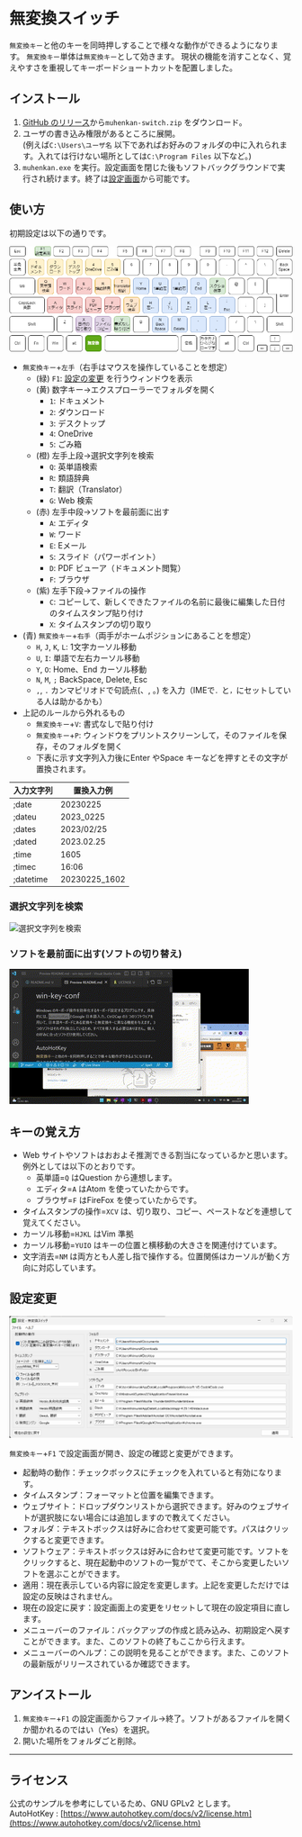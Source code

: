 # 無変換スイッチ

`無変換キー`と他のキーを同時押しすることで様々な動作ができるようになります。
`無変換キー`単体は`無変換キー`として効きます。
現状の機能を消すことなく、覚えやすさを重視してキーボードショートカットを配置しました。

## インストール
1. [GitHub のリリース](https://github.com/kimushun1101/muhenkan-switch/releases)から`muhenkan-switch.zip` をダウンロード。
2. ユーザの書き込み権限があるところに展開。  
(例えば`C:\Users\ユーザ名` 以下であればお好みのフォルダの中に入れられます。入れては行けない場所としては`C:\Program Files` 以下など。)
3. `muhenkan.exe` を実行。設定画面を閉じた後もソフトバックグラウンドで実行され続けます。終了は[設定画面](#設定変更)から可能です。

## 使い方
初期設定は以下の通りです。

![キーボードショートカット](img/keyboard.png) 
- `無変換キー`+`左手`（右手はマウスを操作していることを想定）
  - (緑) `F1`: [設定の変更](#設定変更) を行うウィンドウを表示
  - (黄) 数字キー→エクスプローラーでフォルダを開く
    - `1`: ドキュメント
    - `2`: ダウンロード
    - `3`: デスクトップ
    - `4`: OneDrive
    - `5`: ごみ箱
  - (橙) 左手上段→選択文字列を検索
    - `Q`: 英単語検索
    - `R`: 類語辞典
    - `T`: 翻訳（Translator）
    - `G`: Web 検索
  - (赤) 左手中段→ソフトを最前面に出す
    - `A`: エディタ
    - `W`: ワード
    - `E`: Eメール
    - `S`: スライド（パワーポイント）
    - `D`: PDF ビューア（ドキュメント閲覧）
    - `F`: ブラウザ
  - (紫) 左手下段→ファイルの操作
    - `C`: コピーして、新しくできたファイルの名前に最後に編集した日付のタイムスタンプ貼り付け
    - `X`: タイムスタンプの切り取り
- (青) `無変換キー`+`右手`（両手がホームポジションにあることを想定）
  - `H`, `J`, `K`, `L`: 1文字カーソル移動
  - `U`, `I`: 単語で左右カーソル移動
  - `Y`, `O`: Home、End カーソル移動
  - `N`, `M`, `;` BackSpace, Delete, Esc
  - `,`, `.` カンマピリオドで句読点(、, 。) を入力（IMEで`．`と`，`にセットしている人は助かるかも） 
- 上記のルールから外れるもの
  - `無変換キー`+`V`: 書式なしで貼り付け
  - `無変換キー`+`P`: ウィンドウをプリントスクリーンして，そのファイルを保存，そのフォルダを開く
  - 下表に示す文字列入力後にEnter やSpace キーなどを押すとその文字が置換されます。

| 入力文字列  | 置換入力例      | 
| ---------- | -------------- | 
| ;date      | 20230225       | 
| ;dateu     | 2023_0225      | 
| ;dates     | 2023/02/25     | 
| ;dated     | 2023.02.25     | 
| ;time      | 1605           | 
| ;timec     | 16:06          | 
| ;datetime  | 20230225_1602  | 

### 選択文字列を検索
![選択文字列を検索](img/text2web.gif)

### ソフトを最前面に出す(ソフトの切り替え)
![ソフトの切り替え](img/activeapp.gif)

## キーの覚え方
- Web サイトやソフトはおおよそ推測できる割当になっているかと思います。例外としては以下のとおりです。
  - 英単語=`Q` はQuestion から連想します。
  - エディタ=`A` はAtom を使っていたからです。
  - ブラウザ=`F` はFireFox を使っていたからです。
- タイムスタンプの操作=`XCV` は、切り取り、コピー、ペーストなどを連想して覚えてください。
- カーソル移動=`HJKL` はVim 準拠
- カーソル移動=`YUIO` はキーの位置と横移動の大きさを関連付けています。
- 文字消去=`NM` は両方とも人差し指で操作する。位置関係はカーソルが動く方向に対応しています。

## 設定変更
![設定画面](img/config.png)

`無変換キー`+`F1` で設定画面が開き、設定の確認と変更ができます。
- 起動時の動作：チェックボックスにチェックを入れていると有効になります。
- タイムスタンプ：フォーマットと位置を編集できます。
- ウェブサイト：ドロップダウンリストから選択できます。好みのウェブサイトが選択肢にない場合には追加しますので教えてください。
- フォルダ：テキストボックスは好みに合わせて変更可能です。パスはクリックすると変更できます。
- ソフトウェア：テキストボックスは好みに合わせて変更可能です。ソフトをクリックすると、現在起動中のソフトの一覧がでて、そこから変更したいソフトを選ぶことができます。
- 適用：現在表示している内容に設定を変更します。上記を変更しただけでは設定の反映はされません。
- 現在の設定に戻す：設定画面上の変更をリセットして現在の設定項目に直します。
- メニューバーのファイル：バックアップの作成と読み込み、初期設定へ戻すことができます。また、このソフトの終了もここから行えます。
- メニューバーのヘルプ：この説明を見ることができます。また、このソフトの最新版がリリースされているか確認できます。

## アンイストール
1. `無変換キー`+`F1` の設定画面からファイル→終了。ソフトがあるファイルを開くか聞かれるのではい（Yes）を選択。
2. 開いた場所をフォルダごと削除。

---

## ライセンス
公式のサンプルを参考にしているため、GNU GPLv2 とします。  
AutoHotKey : [https://www.autohotkey.com/docs/v2/license.htm](https://www.autohotkey.com/docs/v2/license.htm)
